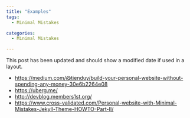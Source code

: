 ```yaml
---
title: "Examples"
tags:
  - Minimal Mistakes

categories:
  - Minimal Mistakes

---
```


This post has been updated and should show a modified date if used in a layout.

- https://medium.com/@tienduy/build-your-personal-website-without-spending-any-money-30e6b2264e08
- https://uberg.me/
- http://devblog.members1st.org/
- https://www.cross-validated.com/Personal-website-with-Minimal-Mistakes-Jekyll-Theme-HOWTO-Part-II/
